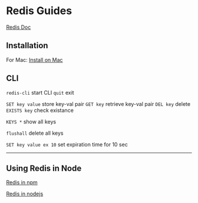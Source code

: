 # Redis Guides 

[Redis Doc](https://redis.io/docs/getting-started/)


## Installation 

For Mac: [Install on Mac](https://redis.io/docs/getting-started/installation/install-redis-on-mac-os/)


## CLI 

`redis-cli` start CLI 
`quit` exit 

`SET key value` store key-val pair
`GET key` retrieve key-val pair 
`DEL key` delete 
`EXISTS key` check existance

`KEYS *` show all keys 

`flushall` delete all keys  

`SET key value ex 10` set expiration time for 10 sec


---

## Using Redis in Node 

[Redis in npm](https://www.npmjs.com/package/redis) 

[Redis in nodejs](https://docs.redis.com/latest/rs/references/client_references/client_nodejs/)